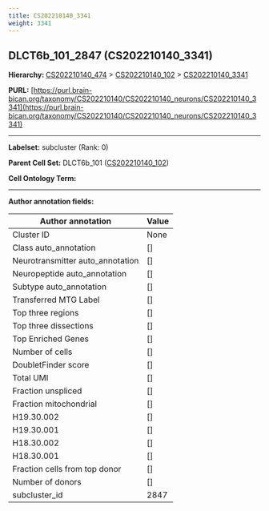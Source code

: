 ```yaml
---
title: CS202210140_3341
weight: 3341
---
```

## DLCT6b_101_2847 (CS202210140_3341)
<b>Hierarchy: </b>
[CS202210140_474](../CS202210140_474) >
[CS202210140_102](../CS202210140_102) >
[CS202210140_3341](../CS202210140_3341)

**PURL:** [https://purl.brain-bican.org/taxonomy/CS202210140/CS202210140_neurons/CS202210140_3341](https://purl.brain-bican.org/taxonomy/CS202210140/CS202210140_neurons/CS202210140_3341)

---


**Labelset:** subcluster (Rank: 0)

**Parent Cell Set:** DLCT6b_101 ([CS202210140_102](../CS202210140_102))



**Cell Ontology Term:** 

[MARKER GENES.]: #


---

[TRANSFERRED ANNOTATIONS.]: #


[AUTHOR ANNOTATION FIELDS.]: #


**Author annotation fields:**

| Author annotation | Value |
|-------------------|-------|
|Cluster ID|None|
|Class auto_annotation|[]|
|Neurotransmitter auto_annotation|[]|
|Neuropeptide auto_annotation|[]|
|Subtype auto_annotation|[]|
|Transferred MTG Label|[]|
|Top three regions|[]|
|Top three dissections|[]|
|Top Enriched Genes|[]|
|Number of cells|[]|
|DoubletFinder score|[]|
|Total UMI|[]|
|Fraction unspliced|[]|
|Fraction mitochondrial|[]|
|H19.30.002|[]|
|H19.30.001|[]|
|H18.30.002|[]|
|H18.30.001|[]|
|Fraction cells from top donor|[]|
|Number of donors|[]|
|subcluster_id|2847|
